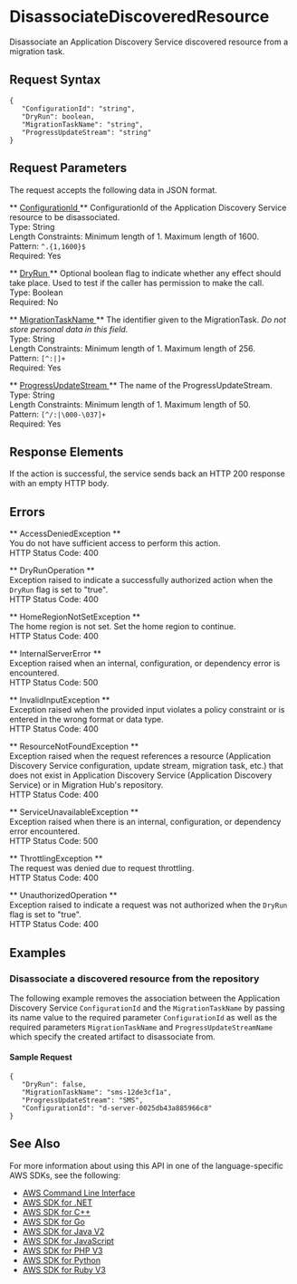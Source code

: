 # DisassociateDiscoveredResource<a name="API_DisassociateDiscoveredResource"></a>

Disassociate an Application Discovery Service discovered resource from a migration task\.

## Request Syntax<a name="API_DisassociateDiscoveredResource_RequestSyntax"></a>

```
{
   "ConfigurationId": "string",
   "DryRun": boolean,
   "MigrationTaskName": "string",
   "ProgressUpdateStream": "string"
}
```

## Request Parameters<a name="API_DisassociateDiscoveredResource_RequestParameters"></a>

The request accepts the following data in JSON format\.

 ** [ ConfigurationId ](#API_DisassociateDiscoveredResource_RequestSyntax) **   <a name="migrationhub-DisassociateDiscoveredResource-request-ConfigurationId"></a>
ConfigurationId of the Application Discovery Service resource to be disassociated\.  
Type: String  
Length Constraints: Minimum length of 1\. Maximum length of 1600\.  
Pattern: `^.{1,1600}$`   
Required: Yes

 ** [ DryRun ](#API_DisassociateDiscoveredResource_RequestSyntax) **   <a name="migrationhub-DisassociateDiscoveredResource-request-DryRun"></a>
Optional boolean flag to indicate whether any effect should take place\. Used to test if the caller has permission to make the call\.  
Type: Boolean  
Required: No

 ** [ MigrationTaskName ](#API_DisassociateDiscoveredResource_RequestSyntax) **   <a name="migrationhub-DisassociateDiscoveredResource-request-MigrationTaskName"></a>
The identifier given to the MigrationTask\. *Do not store personal data in this field\.*   
Type: String  
Length Constraints: Minimum length of 1\. Maximum length of 256\.  
Pattern: `[^:|]+`   
Required: Yes

 ** [ ProgressUpdateStream ](#API_DisassociateDiscoveredResource_RequestSyntax) **   <a name="migrationhub-DisassociateDiscoveredResource-request-ProgressUpdateStream"></a>
The name of the ProgressUpdateStream\.  
Type: String  
Length Constraints: Minimum length of 1\. Maximum length of 50\.  
Pattern: `[^/:|\000-\037]+`   
Required: Yes

## Response Elements<a name="API_DisassociateDiscoveredResource_ResponseElements"></a>

If the action is successful, the service sends back an HTTP 200 response with an empty HTTP body\.

## Errors<a name="API_DisassociateDiscoveredResource_Errors"></a>

 ** AccessDeniedException **   
You do not have sufficient access to perform this action\.  
HTTP Status Code: 400

 ** DryRunOperation **   
Exception raised to indicate a successfully authorized action when the `DryRun` flag is set to "true"\.  
HTTP Status Code: 400

 ** HomeRegionNotSetException **   
The home region is not set\. Set the home region to continue\.  
HTTP Status Code: 400

 ** InternalServerError **   
Exception raised when an internal, configuration, or dependency error is encountered\.  
HTTP Status Code: 500

 ** InvalidInputException **   
Exception raised when the provided input violates a policy constraint or is entered in the wrong format or data type\.  
HTTP Status Code: 400

 ** ResourceNotFoundException **   
Exception raised when the request references a resource \(Application Discovery Service configuration, update stream, migration task, etc\.\) that does not exist in Application Discovery Service \(Application Discovery Service\) or in Migration Hub's repository\.  
HTTP Status Code: 400

 ** ServiceUnavailableException **   
Exception raised when there is an internal, configuration, or dependency error encountered\.  
HTTP Status Code: 500

 ** ThrottlingException **   
The request was denied due to request throttling\.  
HTTP Status Code: 400

 ** UnauthorizedOperation **   
Exception raised to indicate a request was not authorized when the `DryRun` flag is set to "true"\.  
HTTP Status Code: 400

## Examples<a name="API_DisassociateDiscoveredResource_Examples"></a>

### Disassociate a discovered resource from the repository<a name="API_DisassociateDiscoveredResource_Example_1"></a>

The following example removes the association between the Application Discovery Service `ConfigurationId` and the `MigrationTaskName` by passing its name value to the required parameter `ConfigurationId` as well as the required parameters `MigrationTaskName` and `ProgressUpdateStreamName` which specify the created artifact to disassociate from\.

#### Sample Request<a name="API_DisassociateDiscoveredResource_Example_1_Request"></a>

```
{
   "DryRun": false,
   "MigrationTaskName": "sms-12de3cf1a",
   "ProgressUpdateStream": "SMS",
   "ConfigurationId": "d-server-0025db43a885966c8"
}
```

## See Also<a name="API_DisassociateDiscoveredResource_SeeAlso"></a>

For more information about using this API in one of the language\-specific AWS SDKs, see the following:
+  [ AWS Command Line Interface](https://docs.aws.amazon.com/goto/aws-cli/AWSMigrationHub-2017-05-31/DisassociateDiscoveredResource) 
+  [ AWS SDK for \.NET](https://docs.aws.amazon.com/goto/DotNetSDKV3/AWSMigrationHub-2017-05-31/DisassociateDiscoveredResource) 
+  [ AWS SDK for C\+\+](https://docs.aws.amazon.com/goto/SdkForCpp/AWSMigrationHub-2017-05-31/DisassociateDiscoveredResource) 
+  [ AWS SDK for Go](https://docs.aws.amazon.com/goto/SdkForGoV1/AWSMigrationHub-2017-05-31/DisassociateDiscoveredResource) 
+  [ AWS SDK for Java V2](https://docs.aws.amazon.com/goto/SdkForJavaV2/AWSMigrationHub-2017-05-31/DisassociateDiscoveredResource) 
+  [ AWS SDK for JavaScript](https://docs.aws.amazon.com/goto/AWSJavaScriptSDK/AWSMigrationHub-2017-05-31/DisassociateDiscoveredResource) 
+  [ AWS SDK for PHP V3](https://docs.aws.amazon.com/goto/SdkForPHPV3/AWSMigrationHub-2017-05-31/DisassociateDiscoveredResource) 
+  [ AWS SDK for Python](https://docs.aws.amazon.com/goto/boto3/AWSMigrationHub-2017-05-31/DisassociateDiscoveredResource) 
+  [ AWS SDK for Ruby V3](https://docs.aws.amazon.com/goto/SdkForRubyV3/AWSMigrationHub-2017-05-31/DisassociateDiscoveredResource) 